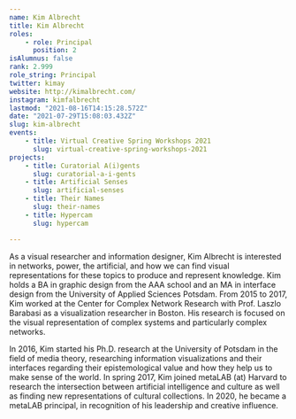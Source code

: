 ```yaml
---
name: Kim Albrecht
title: Kim Albrecht
roles:
    - role: Principal
      position: 2
isAlumnus: false
rank: 2.999
role_string: Principal
twitter: kimay
website: http://kimalbrecht.com/
instagram: kimfalbrecht
lastmod: "2021-08-16T14:15:28.572Z"
date: "2021-07-29T15:08:03.432Z"
slug: kim-albrecht
events:
    - title: Virtual Creative Spring Workshops 2021
      slug: virtual-creative-spring-workshops-2021
projects:
    - title: Curatorial A(i)gents
      slug: curatorial-a-i-gents
    - title: Artificial Senses
      slug: artificial-senses
    - title: Their Names
      slug: their-names
    - title: Hypercam
      slug: hypercam

---
```

As a visual researcher and information designer, Kim Albrecht is interested in networks, power, the artificial, and how we can find visual representations for these topics to produce and represent knowledge. Kim holds a BA in graphic design from the AAA school and an MA in interface design from the University of Applied Sciences Potsdam. From 2015 to 2017, Kim worked at the Center for Complex Network Research with Prof. Laszlo Barabasi as a visualization researcher in Boston. His research is focused on the visual representation of complex systems and particularly complex networks.

In 2016, Kim started his Ph.D. research at the University of Potsdam in the field of media theory, researching information visualizations and their interfaces regarding their epistemological value and how they help us to make sense of the world. 
In spring 2017, Kim joined metaLAB (at) Harvard to research the intersection between artificial intelligence and culture as well as finding new representations of cultural collections. In 2020, he became a metaLAB principal, in recognition of his leadership and creative influence.